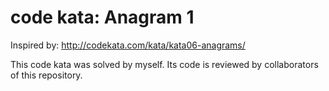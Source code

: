 # code kata: Anagram 1

Inspired by: http://codekata.com/kata/kata06-anagrams/

This code kata was solved by myself. Its code is reviewed by collaborators of this repository.

